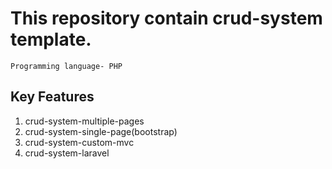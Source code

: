 # This repository contain crud-system template.  

`Programming language- PHP`

## Key Features
1. crud-system-multiple-pages
2. crud-system-single-page(bootstrap)
3. crud-system-custom-mvc
4. crud-system-laravel